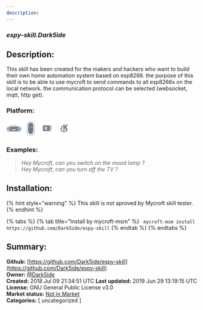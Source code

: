 ```yaml
---
description: 
---
```


### _espy-skill.Dark5ide_  
## Description:  
This skill has been created for the makers and hackers who want to build their own home automation system based on esp8266. the purpose of this skill is to be able to use mycroft to send commands to all esp8266s on the local network. the communication protocol can be selected (websocket, mqtt, http get).  
  
### Platform:  
 ![Mark I](../.gitbook/assets/mark-1-icon.png)  ![Mark II](../.gitbook/assets/mark-2-icon.png)  ![Picroft](../.gitbook/assets/picroft-icon.png)  ![plasmoid](../.gitbook/assets/kde.png)   
### Examples:  
> _Hey Mycroft, can you switch on the mood lamp ?_  
> _Hey Mycroft, can you turn off the TV ?_  
  
## Installation:  
{% hint style="warning" %}
This skill is not aproved by Mycroft skill tester.
{% endhint %}
    
{% tabs %}
{% tab title="Install by mycroft-msm" %}
``` mycroft-msm install https://github.com/Dark5ide/espy-skill```
{% endtab %}
  {% endtabs %}
    
## Summary:  
**Github:** [https://github.com/Dark5ide/espy-skill](https://github.com/Dark5ide/espy-skill)  
**Owner:** [@Dark5ide](https://github.com/Dark5ide)  
**Created:** 2018 Jul 09 21:34:51 UTC  **Last updated:** 2019 Jun 29 13:19:15 UTC  
**License:** GNU General Public License v3.0  
**Market status:** [Not in Market](https://market.mycroft.ai/skill/)  
**Categories:** [ uncategorized ]   
